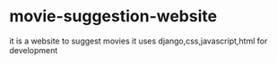 # movie-suggestion-website
it is a website to suggest movies
it uses django,css,javascript,html for development
